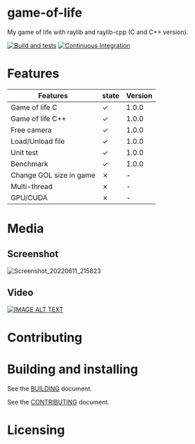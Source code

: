 # game-of-life

My game of life with raylib and raylib-cpp (C and C++ version).

[![Build and tests](https://github.com/bensuperpc/game-of-life/actions/workflows/linux.yml/badge.svg)](https://github.com/bensuperpc/game-of-life/actions/workflows/linux.yml) [![Continuous Integration](https://github.com/bensuperpc/game-of-life/actions/workflows/ci.yml/badge.svg)](https://github.com/bensuperpc/game-of-life/actions/workflows/ci.yml)

# Features

|Features|state|Version|
|---|---|---|
|Game of life C|&check;|1.0.0|
|Game of life C++|&check;|1.0.0|
|Free camera|&check;|1.0.0|
|Load/Unload file|&check;|1.0.0|
|Unit test|&check;|1.0.0|
|Benchmark|&check;|1.0.0|
|Change GOL size in game|&cross;|-|
|Multi-thread|&cross;|-|
|GPU/CUDA|&cross;|-|

# Media

## Screenshot

![Screenshot_20220611_215823](https://user-images.githubusercontent.com/28039927/173203062-fb67b72f-edd9-4de3-9413-ee7a7aa15bf7.png)

## Video

[![IMAGE ALT TEXT](http://img.youtube.com/vi/Cz5g93VWxMM/0.jpg)](http://www.youtube.com/watch?v=Cz5g93VWxMM "Game of life with raylib (C and C++)")

# Contributing

# Building and installing

See the [BUILDING](BUILDING.md) document.


See the [CONTRIBUTING](CONTRIBUTING.md) document.

# Licensing

<!--
Please go to https://choosealicense.com/ and choose a license that fits your
needs. GNU GPLv3 is a pretty nice option ;-)
-->
